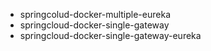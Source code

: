- springcolud-docker-multiple-eureka
- springcloud-docker-single-gateway
- springcloud-docker-single-gateway-eureka